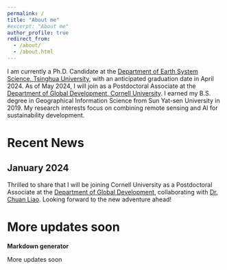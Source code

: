 ```yaml
---
permalink: /
title: "About me"
#excerpt: "About me"
author_profile: true
redirect_from: 
  - /about/
  - /about.html
---
```


I am currently a Ph.D. Candidate at the [Department of Earth System Science, Tsinghua University](https://www.dess.tsinghua.edu.cn/), with an anticipated graduation date in April 2024. As of May 2024, I will join as a Postdoctoral Associate at the [Department of Global Development, Cornell University](https://cals.cornell.edu/global-development). I earned my B.S. degree in Geographical Information Science from Sun Yat-sen University in 2019. My research interests focus on combining remote sensing and AI for sustainability development.

Recent News 
======

January 2024
------
Thrilled to share that I will be joining Cornell University as a Postdoctoral Associate at the [Department of Global Development](https://cals.cornell.edu/global-development), collaborating with [Dr. Chuan Liao](https://cals.cornell.edu/chuan-liao). Looking forward to the new adventure ahead!

More updates soon
======

**Markdown generator**

More updates soon
